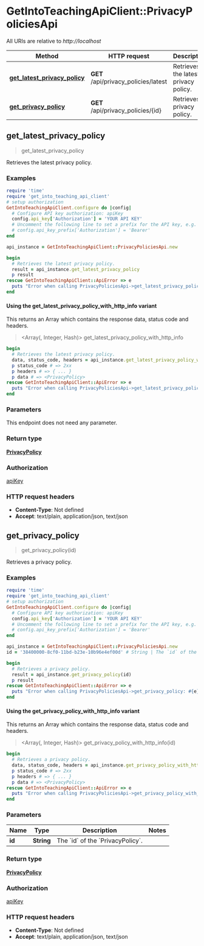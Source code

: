 # GetIntoTeachingApiClient::PrivacyPoliciesApi

All URIs are relative to *http://localhost*

| Method | HTTP request | Description |
| ------ | ------------ | ----------- |
| [**get_latest_privacy_policy**](PrivacyPoliciesApi.md#get_latest_privacy_policy) | **GET** /api/privacy_policies/latest | Retrieves the latest privacy policy. |
| [**get_privacy_policy**](PrivacyPoliciesApi.md#get_privacy_policy) | **GET** /api/privacy_policies/{id} | Retrieves a privacy policy. |


## get_latest_privacy_policy

> <PrivacyPolicy> get_latest_privacy_policy

Retrieves the latest privacy policy.

### Examples

```ruby
require 'time'
require 'get_into_teaching_api_client'
# setup authorization
GetIntoTeachingApiClient.configure do |config|
  # Configure API key authorization: apiKey
  config.api_key['Authorization'] = 'YOUR API KEY'
  # Uncomment the following line to set a prefix for the API key, e.g. 'Bearer' (defaults to nil)
  # config.api_key_prefix['Authorization'] = 'Bearer'
end

api_instance = GetIntoTeachingApiClient::PrivacyPoliciesApi.new

begin
  # Retrieves the latest privacy policy.
  result = api_instance.get_latest_privacy_policy
  p result
rescue GetIntoTeachingApiClient::ApiError => e
  puts "Error when calling PrivacyPoliciesApi->get_latest_privacy_policy: #{e}"
end
```

#### Using the get_latest_privacy_policy_with_http_info variant

This returns an Array which contains the response data, status code and headers.

> <Array(<PrivacyPolicy>, Integer, Hash)> get_latest_privacy_policy_with_http_info

```ruby
begin
  # Retrieves the latest privacy policy.
  data, status_code, headers = api_instance.get_latest_privacy_policy_with_http_info
  p status_code # => 2xx
  p headers # => { ... }
  p data # => <PrivacyPolicy>
rescue GetIntoTeachingApiClient::ApiError => e
  puts "Error when calling PrivacyPoliciesApi->get_latest_privacy_policy_with_http_info: #{e}"
end
```

### Parameters

This endpoint does not need any parameter.

### Return type

[**PrivacyPolicy**](PrivacyPolicy.md)

### Authorization

[apiKey](../README.md#apiKey)

### HTTP request headers

- **Content-Type**: Not defined
- **Accept**: text/plain, application/json, text/json


## get_privacy_policy

> <PrivacyPolicy> get_privacy_policy(id)

Retrieves a privacy policy.

### Examples

```ruby
require 'time'
require 'get_into_teaching_api_client'
# setup authorization
GetIntoTeachingApiClient.configure do |config|
  # Configure API key authorization: apiKey
  config.api_key['Authorization'] = 'YOUR API KEY'
  # Uncomment the following line to set a prefix for the API key, e.g. 'Bearer' (defaults to nil)
  # config.api_key_prefix['Authorization'] = 'Bearer'
end

api_instance = GetIntoTeachingApiClient::PrivacyPoliciesApi.new
id = '38400000-8cf0-11bd-b23e-10b96e4ef00d' # String | The `id` of the `PrivacyPolicy`.

begin
  # Retrieves a privacy policy.
  result = api_instance.get_privacy_policy(id)
  p result
rescue GetIntoTeachingApiClient::ApiError => e
  puts "Error when calling PrivacyPoliciesApi->get_privacy_policy: #{e}"
end
```

#### Using the get_privacy_policy_with_http_info variant

This returns an Array which contains the response data, status code and headers.

> <Array(<PrivacyPolicy>, Integer, Hash)> get_privacy_policy_with_http_info(id)

```ruby
begin
  # Retrieves a privacy policy.
  data, status_code, headers = api_instance.get_privacy_policy_with_http_info(id)
  p status_code # => 2xx
  p headers # => { ... }
  p data # => <PrivacyPolicy>
rescue GetIntoTeachingApiClient::ApiError => e
  puts "Error when calling PrivacyPoliciesApi->get_privacy_policy_with_http_info: #{e}"
end
```

### Parameters

| Name | Type | Description | Notes |
| ---- | ---- | ----------- | ----- |
| **id** | **String** | The &#x60;id&#x60; of the &#x60;PrivacyPolicy&#x60;. |  |

### Return type

[**PrivacyPolicy**](PrivacyPolicy.md)

### Authorization

[apiKey](../README.md#apiKey)

### HTTP request headers

- **Content-Type**: Not defined
- **Accept**: text/plain, application/json, text/json

